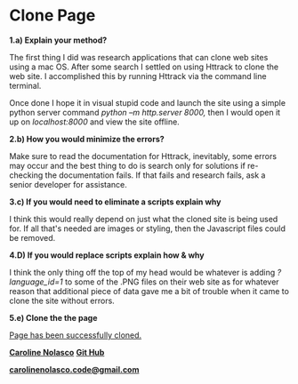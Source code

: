 # Clone Page

**1.a) Explain your method?**

The first thing I did was research applications that can clone web sites using a mac OS. After some search I settled on using Httrack to clone the web site. I accomplished this by running Httrack via the command line terminal.

Once done I hope it in visual stupid code and launch the site using a simple python server command _python –m http.server 8000,_ then I would open it up on _localhost:8000_ and view the site offline.

**2.b) How you would minimize the errors?**

Make sure to read the documentation for Httrack, inevitably, some errors may occur and the best thing to do is search only for solutions if re-checking the documentation fails. If that fails and research fails, ask a senior developer for assistance.

**3.c) If you would need to eliminate a scripts explain
why**

I think this would really depend on just what the cloned site is being used for. If all that's needed are images or styling, then the Javascript files could be removed.

**4.D) If you would replace scripts explain how & why**

I think the only thing off the top of my head would be whatever is adding _?language_id=1_ to some of the .PNG files on their web site as for whatever reason that additional piece of data gave me a bit of trouble when it came to clone the site without errors.

**5.e) Clone the the page**

[Page has been successfully cloned.](#)

[**Caroline Nolasco**](https://www.carolinenolasco.com/)
[**Git Hub**](https://github.com/carol-en)

**carolinenolasco.code@gmail.com**